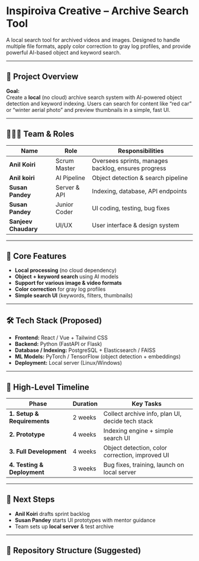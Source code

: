 # Inspiroiva Creative – Archive Search Tool  

A local search tool for archived videos and images. Designed to handle multiple file formats, apply color correction to gray log profiles, and provide powerful AI-based object and keyword search.  

---

## 📑 Project Overview  

**Goal:**  
Create a **local** (no cloud) archive search system with AI-powered object detection and keyword indexing. Users can search for content like “red car” or “winter aerial photo” and preview thumbnails in a simple, fast UI.  

---

## 🧑‍🤝‍🧑 Team & Roles  

| Name | Role | Responsibilities |
|-------|------|------------------|
| **Anil Koiri** | Scrum Master | Oversees sprints, manages backlog, ensures progress |
| **Anil koiri** | AI Pipeline | Object detection & search pipeline |
| **Susan Pandey** | Server & API | Indexing, database, API endpoints |
| **Susan Pandey** | Junior Coder | UI coding, testing, bug fixes |
| **Sanjeev Chaudary** | UI/UX | User interface & design system |

---

## 🚀 Core Features  

- **Local processing** (no cloud dependency)  
- **Object + keyword search** using AI models  
- **Support for various image & video formats**  
- **Color correction** for gray log profiles  
- **Simple search UI** (keywords, filters, thumbnails)  

---

## 🛠 Tech Stack (Proposed)  

- **Frontend:** React / Vue + Tailwind CSS  
- **Backend:** Python (FastAPI or Flask)  
- **Database / Indexing:** PostgreSQL + Elasticsearch / FAISS  
- **ML Models:** PyTorch / TensorFlow (object detection + embeddings)  
- **Deployment:** Local server (Linux/Windows)  

---

## 📅 High-Level Timeline  

| Phase | Duration | Key Tasks |
|-------|----------|-----------|
| **1. Setup & Requirements** | 2 weeks | Collect archive info, plan UI, decide tech stack |
| **2. Prototype** | 4 weeks | Indexing engine + simple search UI |
| **3. Full Development** | 4 weeks | Object detection, color correction, improved UI |
| **4. Testing & Deployment** | 3 weeks | Bug fixes, training, launch on local server |

---

## 📝 Next Steps  

- **Anil Koiri** drafts sprint backlog  
- **Susan Pandey** starts UI prototypes with mentor guidance  
- Team sets up **local server** & test archive  

---

## 🔧 Repository Structure (Suggested)  


